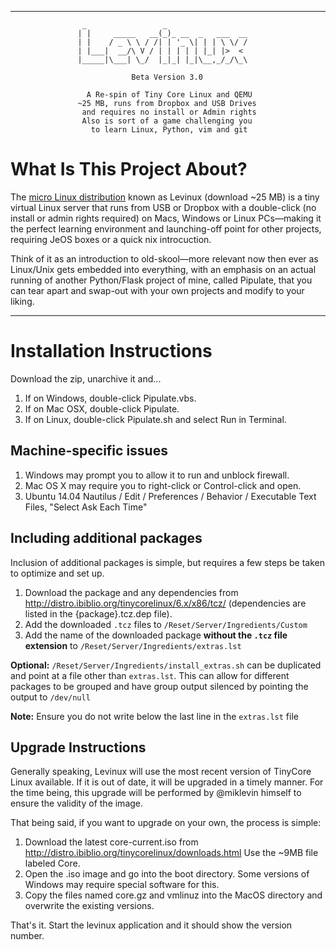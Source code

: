 --------------------------------------------------------------------------------
                    _                 _
                   | |     _____   __(_)_ __  _   ___  __
                   | |    / _ \ \ / /| | '_ \| | | \ \/ /
                   | |___|  __/\ V / | | | | | |_| |>  <
                   |_____|\___| \_/  |_|_| |_|\__,_/_/\_\

                               Beta Version 3.0

                     A Re-spin of Tiny Core Linux and QEMU
                   ~25 MB, runs from Dropbox and USB Drives
                    and requires no install or Admin rights
                    Also is sort of a game challenging you
                      to learn Linux, Python, vim and git

# What Is This Project About?
The [micro Linux distribution](http://mikelev.in/ux/) known as Levinux
(download ~25 MB) is a tiny virtual Linux server that runs from USB or Dropbox
with a double-click (no install or admin rights required) on Macs, Windows or
Linux PCs—making it the perfect learning environment and launching-off point
for other projects, requiring JeOS boxes or a quick nix introcuction.

Think of it as an introduction to old-skool—more relevant now then ever as
Linux/Unix gets embedded into everything, with an emphasis on an actual running
of another Python/Flask project of mine, called Pipulate, that you can tear
apart and swap-out with your own projects and modify to your liking.

--------------------------------------------------------------------------------
# Installation Instructions

Download the zip, unarchive it and...

1. If on Windows, double-click Pipulate.vbs.
2. If on Mac OSX, double-click Pipulate.
3. If on Linux, double-click Pipulate.sh and select Run in Terminal.

## Machine-specific issues

1. Windows may prompt you to allow it to run and unblock firewall.
2. Mac OS X may require you to right-click or Control-click and open.
3. Ubuntu 14.04 Nautilus / Edit / Preferences / Behavior / Executable Text
   Files, "Select Ask Each Time"

## Including additional packages

Inclusion of additional packages is simple, but requires a few steps be taken to optimize and set up.

1. Download the package and any dependencies from http://distro.ibiblio.org/tinycorelinux/6.x/x86/tcz/ (dependencies are listed in the {package}.tcz.dep file).
2. Add the downloaded `.tcz` files to `/Reset/Server/Ingredients/Custom`
3. Add the name of the downloaded package **without the `.tcz` file extension** to `/Reset/Server/Ingredients/extras.lst`

**Optional:** `/Reset/Server/Ingredients/install_extras.sh` can be duplicated and point at a file other than `extras.lst`.  This can allow for different packages to be grouped and have group output silenced by pointing the output to `/dev/null`

**Note:** Ensure you do not write below the last line in the `extras.lst` file

## Upgrade Instructions
Generally speaking, Levinux will use the most recent version of TinyCore Linux available.  If it is out of date, it will be upgraded in a timely manner.  For the time being, this upgrade will be performed by @miklevin himself to ensure the validity of the image.  

That being said, if you want to upgrade on your own, the process is simple:

1. Download the latest core-current.iso from http://distro.ibiblio.org/tinycorelinux/downloads.html Use the ~9MB file labeled Core.
2. Open the .iso image and go into the boot directory. Some versions of Windows may require special software for this.
3. Copy the files named core.gz and vmlinuz into the MacOS directory and overwrite the existing versions.

That's it.  Start the levinux application and it should show the version number.
